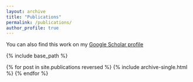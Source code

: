 ```yaml
---
layout: archive
title: "Publications"
permalink: /publications/
author_profile: true
---
```

You can also find this work on my [Google Scholar profile]("https://scholar.google.com/citations?user=DR4WkTsAAAAJ&hl=en&oi=ao">)

{% include base_path %}

{% for post in site.publications reversed %}
  {% include archive-single.html %}
{% endfor %}
